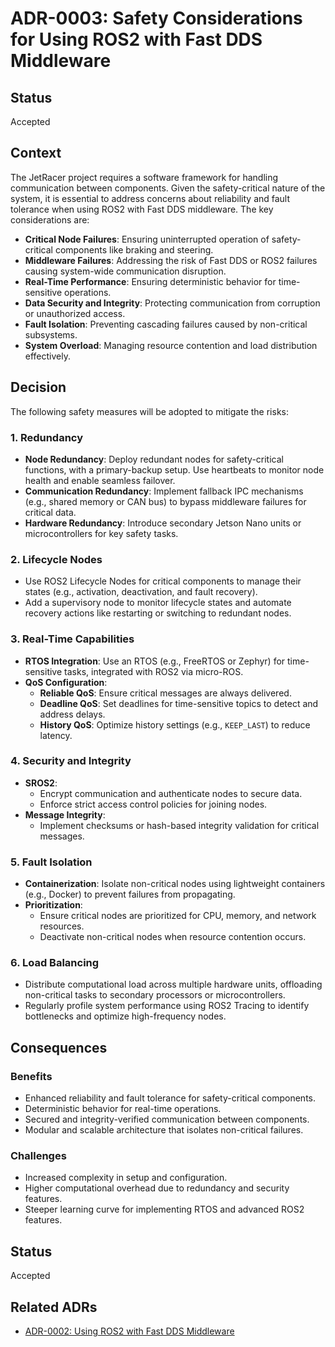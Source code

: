 # ADR-0003: Safety Considerations for Using ROS2 with Fast DDS Middleware

## Status
Accepted

## Context
The JetRacer project requires a software framework for handling communication between components. Given the safety-critical nature of the system, it is essential to address concerns about reliability and fault tolerance when using ROS2 with Fast DDS middleware. The key considerations are:

- **Critical Node Failures**: Ensuring uninterrupted operation of safety-critical components like braking and steering.
- **Middleware Failures**: Addressing the risk of Fast DDS or ROS2 failures causing system-wide communication disruption.
- **Real-Time Performance**: Ensuring deterministic behavior for time-sensitive operations.
- **Data Security and Integrity**: Protecting communication from corruption or unauthorized access.
- **Fault Isolation**: Preventing cascading failures caused by non-critical subsystems.
- **System Overload**: Managing resource contention and load distribution effectively.

## Decision
The following safety measures will be adopted to mitigate the risks:

### 1. Redundancy
- **Node Redundancy**: Deploy redundant nodes for safety-critical functions, with a primary-backup setup. Use heartbeats to monitor node health and enable seamless failover.
- **Communication Redundancy**: Implement fallback IPC mechanisms (e.g., shared memory or CAN bus) to bypass middleware failures for critical data.
- **Hardware Redundancy**: Introduce secondary Jetson Nano units or microcontrollers for key safety tasks.

### 2. Lifecycle Nodes
- Use ROS2 Lifecycle Nodes for critical components to manage their states (e.g., activation, deactivation, and fault recovery).
- Add a supervisory node to monitor lifecycle states and automate recovery actions like restarting or switching to redundant nodes.

### 3. Real-Time Capabilities
- **RTOS Integration**: Use an RTOS (e.g., FreeRTOS or Zephyr) for time-sensitive tasks, integrated with ROS2 via micro-ROS.
- **QoS Configuration**:
  - **Reliable QoS**: Ensure critical messages are always delivered.
  - **Deadline QoS**: Set deadlines for time-sensitive topics to detect and address delays.
  - **History QoS**: Optimize history settings (e.g., `KEEP_LAST`) to reduce latency.

### 4. Security and Integrity
- **SROS2**:
  - Encrypt communication and authenticate nodes to secure data.
  - Enforce strict access control policies for joining nodes.
- **Message Integrity**:
  - Implement checksums or hash-based integrity validation for critical messages.

### 5. Fault Isolation
- **Containerization**: Isolate non-critical nodes using lightweight containers (e.g., Docker) to prevent failures from propagating.
- **Prioritization**:
  - Ensure critical nodes are prioritized for CPU, memory, and network resources.
  - Deactivate non-critical nodes when resource contention occurs.

### 6. Load Balancing
- Distribute computational load across multiple hardware units, offloading non-critical tasks to secondary processors or microcontrollers.
- Regularly profile system performance using ROS2 Tracing to identify bottlenecks and optimize high-frequency nodes.

## Consequences
### Benefits
- Enhanced reliability and fault tolerance for safety-critical components.
- Deterministic behavior for real-time operations.
- Secured and integrity-verified communication between components.
- Modular and scalable architecture that isolates non-critical failures.

### Challenges
- Increased complexity in setup and configuration.
- Higher computational overhead due to redundancy and security features.
- Steeper learning curve for implementing RTOS and advanced ROS2 features.

## Status
Accepted

## Related ADRs
- [ADR-0002: Using ROS2 with Fast DDS Middleware](#adr_001_use_ros2.md)


